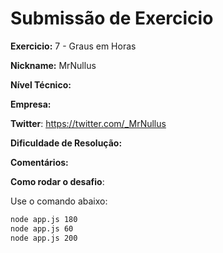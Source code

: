 # Submissão de Exercicio

**Exercicio:** 7 - Graus em Horas

**Nickname:** MrNullus

**Nível Técnico:** 

**Empresa:** 

**Twitter**: https://twitter.com/_MrNullus

**Dificuldade de Resolução:** 

**Comentários:** 

**Como rodar o desafio**:

Use o comando abaixo:
```bash
node app.js 180
node app.js 60
node app.js 200
```